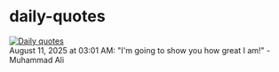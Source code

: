 # daily-quotes
[![Daily quotes](https://github.com/ceepu8/daily-quotes/actions/workflows/daily-quote.yml/badge.svg)](https://github.com/ceepu8/daily-quotes/actions/workflows/daily-quote.yml)<br/>
August 11, 2025 at 03:01 AM: "I'm going to show you how great I am!" - Muhammad Ali
